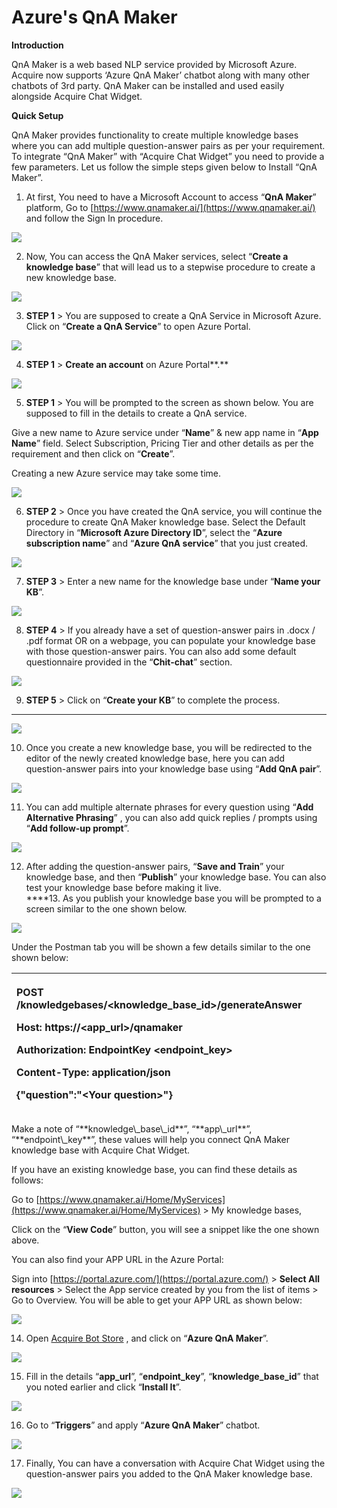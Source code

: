 # Azure's QnA Maker

**Introduction**  


QnA Maker is a web based NLP service provided by Microsoft Azure. Acquire now supports ‘Azure QnA Maker’ chatbot along with many other chatbots of 3rd party. QnA Maker can be installed and used easily alongside Acquire Chat Widget.

**Quick Setup**

QnA Maker provides functionality to create multiple knowledge bases where you can add multiple question-answer pairs as per your requirement. To integrate “QnA Maker” with “Acquire Chat Widget” you need to provide a few parameters. Let us follow the simple steps given below to Install “QnA Maker”.

1. At first, You need to have a Microsoft Account to access “**QnA Maker**” platform, Go to [https://www.qnamaker.ai/](https://www.qnamaker.ai/) and follow the Sign In procedure.

![](https://lh5.googleusercontent.com/HzsEqsoJoMwYX-XesL-9blGVRdHCwU8dvWfWhFor8GJ5ssit_EXhNg142j19lMlDvsqrcpeo86Bvl8lKbeeRs62z30X1ptvRYj4ftNP29-XkZEim9xBB821plzLLsVpUxsMFYbdS)

2. Now, You can access the QnA Maker services, select “**Create a knowledge base**” that will lead us to a stepwise procedure to create a new knowledge base.

![](https://lh4.googleusercontent.com/agb2u4Ex-f4CuVDiXN_KKj42y2Wvv-oOqlvMI6NnUVQYroc9OPepR961bxWL94MgQVV5EkvXAjhVhQKKTSsxH79oCzje7Cib-NkO_UpTeJUzZTyWUOkVEy315CGJ44fVtPT_hFJI)

3. **STEP 1** &gt; You are supposed to create a QnA Service in Microsoft Azure. Click on “**Create a QnA Service**” to open Azure Portal.

![](https://lh5.googleusercontent.com/lywMAb3ZNrkoT7RLhA0MviimOJJLqyIQAJd315u7DttswxsD-crXTQUBU9emFoWKdiK1_7Emg0rg0XSCkFvWC4XHsQtsjvaI9UFuZLi-c81fRk5QLoiGTnpuKuq7x4sqt1ACw_oz)

4. **STEP 1** &gt; **Create an account** on Azure Portal**.**

![](https://lh5.googleusercontent.com/W57VyCSTa0eSGzxhr-IlYjGoNR0y_C398iaBHAcFJUoFK1I_fVMhp9XDKlzwPkHpRtVUczl8uoAPMpZKuaIDHJdzwijbhHlQc7F32EwsGDLGfqGp9nZ8Jlx1POBd4HttAp7jdwbV)

5. **STEP 1** &gt; You will be prompted to the screen as shown below. You are supposed to fill in the details to create a QnA service.

Give a new name to Azure service under “**Name**” & new app name in “**App Name**” field. Select Subscription, Pricing Tier and other details as per the requirement and then click on “**Create**”.

Creating a new Azure service may take some time.

![](https://lh4.googleusercontent.com/ovUlfIipLBwiahkTYMScIITfEGRq_l90-3JX6vw6C48jeV7z38kZUkZgi1Jxe751ui3Q5Dm5k4SUwRI4hIZIpyROFWhBKtw5aNduTPYIS3ML4clpdqeFy4rdVFDURMKrJb9WdK0e)

6. **STEP 2** &gt; Once you have created the QnA service, you will continue the procedure to create QnA Maker knowledge base. Select the Default Directory in “**Microsoft Azure Directory ID**”, select the “**Azure subscription name**” and “**Azure QnA service**” that you just created.

![](https://lh6.googleusercontent.com/6MHnO9ie0lLgbuxV4MV7BLtjl_-EzRVV9ppUY0M2B1JYhsP3vbMYbT5uDUZlumubK_tcWSQR9W5CDucg1bqyQPP_VuohjyYHQxMOfc-B2gKI6m2chY_hz2xT6MBLrTvcvRYolSnG)

7. **STEP 3** &gt; Enter a new name for the knowledge base under “**Name your KB**”.

![](https://lh3.googleusercontent.com/wB446EDugmWx-G0pPWjaraccqr1Zu2cGrW67_IUkVTK9GTvQvuFkHrxUh524Z2SrEFw-sjz9qlD9jB4oo1Gj6kvxpbyEljaUy-K0P3zDUi369vptRlwhvEy1ipowMZdR28cla7z2)

8. **STEP 4** &gt; If you already have a set of question-answer pairs in .docx / .pdf format OR on a webpage, you can populate your knowledge base with those question-answer pairs. You can also add some default questionnaire provided in the “**Chit-chat**” section.

![](https://lh3.googleusercontent.com/M6hdwJbhFyg7BvhsLqXdt7UezhCffhIH5vQxQSfzq0pZ3zOOWa6GR3CInUQP9yVyzbgOm9kJq5UUUT9MbZwa54Ok8YCwudsQUiLgCzWGTJbVaJJnw9_jsYChAJP1SyOK3RyejdsU)

9. **STEP 5** &gt; Click on “**Create your KB**” to complete the process.  
****

![](https://lh3.googleusercontent.com/kpRMeWf-q5fm-2ndcGDaL3VcXtRZK_LC36apxfDgXzn7nNxIxgO3orFKh1kN6oQFvjhe8kIgH_wGI0_m37UeLDIPyLDT8l6WjDit0n7KA6q8OBC0BMYHEi-ZkvN3gWThn4geAF4l)

10. Once you create a new knowledge base, you will be redirected to the editor of the newly created knowledge base, here you can add question-answer pairs into your knowledge base using “**Add QnA pair**”.

![](https://lh6.googleusercontent.com/CwK1Ig2a8BsMjhWvRgyBpvPvqpUJz5fvi1xruXfYQzFl14D2_4-DSnZhIN3xyMN5NLQZlP-tioiJ6yahBdi396VdbMcSCUpW12o_z-fEKgiDUXayB1oyIkznKBAFXoLoYXb8tEVK)

11. You can add multiple alternate phrases for every question using “**Add Alternative Phrasing**” , you can also add quick replies / prompts using “**Add follow-up prompt**”.

![](https://lh4.googleusercontent.com/y7rUaIhfk_i_uRQvxqHWl7OOGEeH_riqJZAEmS8kWmcXa_lU7roolT98P8R_Ap-QYK8PLTrJmZcHs8z_ZXUFByuyfDM5TgO_hg5lCtCgBgnjgoiSnXbHPGiswp3nVA5KJe1ey1Ud)

12. After adding the question-answer pairs, “**Save and Train**” your knowledge base, and then “**Publish**” your knowledge base. You can also test your knowledge base before making it live.  
****13. As you publish your knowledge base you will be prompted to a screen similar to the one shown below.

![](https://lh6.googleusercontent.com/A91Ev2rSpo-O9XRJ1RRwzYDbygyH-1q3ZDgIKb1BVBXkJBuaUV6UAy_rP2IiJmJs2YS7aoRdFzrIj-ZcbGDrLZs1CTJGnKNRco_eq-WcsCdBI7lbaNiqaIwcjlIPMRaufZxX3Xbv)

Under the Postman tab you will be shown a few details similar to the one shown below:

<table>
  <thead>
    <tr>
      <th style="text-align:left">
        <p><b>POST /knowledgebases/&lt;knowledge_base_id&gt;/generateAnswer</b>
        </p>
        <p><b>Host: https://&lt;app_url&gt;/qnamaker</b>
        </p>
        <p><b>Authorization: EndpointKey &lt;endpoint_key&gt;</b>
        </p>
        <p><b>Content-Type: application/json</b>
        </p>
        <p><b>{&quot;question&quot;:&quot;&lt;Your question&gt;&quot;}</b>
        </p>
      </th>
    </tr>
  </thead>
  <tbody></tbody>
</table>Make a note of “**knowledge\_base\_id**”, “**app\_url**”, “**endpoint\_key**”, these values will help you connect QnA Maker knowledge base with Acquire Chat Widget.

If you have an existing knowledge base, you can find these details as follows:

Go to [https://www.qnamaker.ai/Home/MyServices](https://www.qnamaker.ai/Home/MyServices) &gt; My knowledge bases,

Click on the “**View Code**” button, you will see a snippet like the one shown above.

You can also find your APP URL in the Azure Portal:

Sign into [https://portal.azure.com/](https://portal.azure.com/) &gt; **Select All resources** &gt; Select the App service created by you from the list of items &gt; Go to Overview. You will be able to get your APP URL as shown below:

![](https://lh5.googleusercontent.com/nODz1ayxVMsmOGdEbo8_V01xVbTkgkCdE9lujjiEAAC3x3jZwYnryjOpKZuCMyUK3yBWmC-d5oYqbnwqhYlwcYnNvFTCyHWlEkNCnv9mCJ_pHzeJSe4ErsNtrOG_uiKX01bIiker)

14. Open [Acquire Bot Store](https://app.acquire.io/chatbot/store) , and click on  “**Azure QnA Maker**”. 

![](https://lh5.googleusercontent.com/Bu7gSVFeAKays7PFDok29iPtjq9lqKIKckaexDYl-w_Xhq7guKUHaEYFjIeb9fKTkrR1YbZT-TNyMDJcA22QbJSNcSKvAAzNzsuXa2-fthdXgyBW2afp4LXUCxtvb0k5n0nnpOU0)

15. Fill in the details  “**app\_url**”, “**endpoint\_key**”, “**knowledge\_base\_id**” that you noted earlier and click “**Install It**”.

![](https://lh4.googleusercontent.com/_MGJYXxLJiJyjVvRth-PVNv0uX6igvicFYKMXjdSA59G_whU0Aco1TAug60FwxJoAKkMFz-JDGihkRjLno3KyweTIIt5W3GmCnrl21MR1axOiH7VP5HKPN2ctxqhnRV1EW8YADOE)

16. Go to “**Triggers**” and apply “**Azure QnA Maker**” chatbot.

![](https://lh4.googleusercontent.com/sehr0dvA9nx2XK_-09zL3d3RJSWOFIcPjFf5cwCZVYuJm3RH4vcy_GXUgZA4yMOW_lDnG4jszCtbbJrWHowhFMghiFZGYbyFCT6x8qgxa4Hyygo9FjRBfRSdPwEMb-lRYNr_H651)

17. Finally, You can have a conversation with Acquire Chat Widget using the question-answer pairs you added to the QnA Maker knowledge base.

![](https://lh4.googleusercontent.com/bBd4mtJsCFkCQ9uP6LUchAq43D40mIE5Y3HecBuK5zuJTx7ENUbN14OaaSUS0x8_8DiM3BnpgyScmr6qY2EKbnkkHfSRCxBmrsYrWEMpu32A7p1bgKVy5_WjxoaEGsaZB9v7kKDN)

